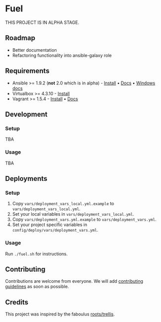 # Fuel

THIS PROJECT IS IN ALPHA STAGE.

## Roadmap
* Better documentation
* Refactoring functionality into ansible-galaxy role

## Requirements

* Ansible >= 1.9.2 (**not** 2.0 which is in alpha) - [Install](http://docs.ansible.com/intro_installation.html) • [Docs](http://docs.ansible.com/) • [Windows docs](https://roots.io/trellis/docs/windows/)
* Virtualbox >= 4.3.10 - [Install](https://www.virtualbox.org/wiki/Downloads)
* Vagrant >= 1.5.4 - [Install](http://www.vagrantup.com/downloads.html) • [Docs](https://docs.vagrantup.com/v2/)

## Development

### Setup
TBA

### Usage
TBA

## Deployments

### Setup
1. Copy `vars/deployment_vars_local.yml.example` to `vars/deployment_vars_local.yml`.
2. Set your local variables in `vars/deployment_vars_local.yml`.
3. Copy `vars/deployment_vars.yml.example` to `vars/deployment_vars.yml`.
4. Set your project specific variables in `config/deploy/vars/deployment_vars.yml`.

### Usage
Run `./fuel.sh` for instructions.

## Contributing

Contributions are welcome from everyone. We will add [contributing guidelines](CONTRIBUTING.md) as soon as possible.

## Credits

This project was inspired by the faboulus [roots/trellis](https://github.com/roots/trellis).
